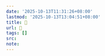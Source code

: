 ```yaml
---
date: '2025-10-13T11:31:26+08:00'
lastmod: '2025-10-13T13:04:51+08:00'
title: 󰩞
url: 󰩞
tags: []
src:
note:
---
```

